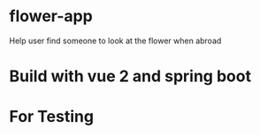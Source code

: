 # flower-app
Help user find someone to look at the flower when abroad 
#  Build with vue 2 and spring boot 

# For Testing
